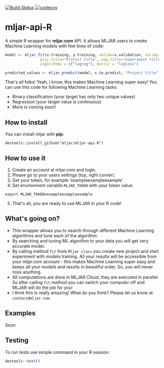 [![Build Status](https://travis-ci.org/mljar/mljar-api-R.svg?branch=master)](https://travis-ci.org/mljar/mljar-api-R)
[![codecov](https://codecov.io/gh/mljar/mljar-api-R/branch/master/graph/badge.svg)](https://codecov.io/gh/mljar/mljar-api-R)

# mljar-api-R

A simple R wrapper for **mljar.com** API. It allows MLJAR users to create Machine Learning models with few lines of code:

```R
model <- mljar_fit(x.training, y.training, validx=x.validation, validy=y.validation,
                proj_title="Project title", exp_title="experiment title",
                algorithms = c("logreg"), metric = "logloss")

predicted_values <- mljar_predict(model, x.to.predict, "Project title")
```

That's all folks! Yeah, I know, this makes Machine Learning super easy! You can use this code for following Machine Learning tasks:
 * Binary classification (your target has only two unique values)
 * Regression (your target value is continuous)
 * More is coming soon!

## How to install

You can install mljar with **pip**:

    devtools::install_github("mljar/mljar-api-R")

## How to use it

 1. Create an account at mljar.com and login.
 2. Please go to your users settings (top, right corner).
 3. Get your token, for example 'exampleexampleexample'.
 4. Set environment variable `MLJAR_TOKEN` with your token value:
```
export MLJAR_TOKEN=exampleexampleexample
```
 5. That's all, you are ready to use MLJAR in your R code!

## What's going on?

 * This wrapper allows you to search through different Machine Learning algorithms and tune each of the algorithm.
 * By searching and tuning ML algorithm to your data you will get very accurate model.
 * By calling method `fit` from `Mljar class` you create new project and start experiment with models training.
 All your results will be accessible from your mljar.com account - this makes Machine Learning super easy and
 keeps all your models and results in beautiful order. So, you will never miss anything.
 * All computations are done in MLJAR Cloud, they are executed in parallel. So after calling `fit` method you can switch
 your computer off and MLJAR will do the job for you!
 * I think this is really amazing! What do you think? Please let us know at `contact@mljar.com`.

## Examples

Soon

## Testing

To run tests use simple command in your R session:

```R
devtools::test()
```
